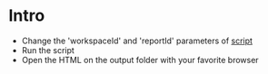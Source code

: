 # Intro

- Change the 'workspaceId' and 'reportId' parameters of [script](./generatePage.ps1) 
- Run the script
- Open the HTML on the output folder with your favorite browser